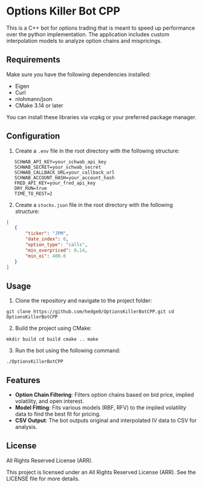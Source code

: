 # Options Killer Bot CPP

This is a C++ bot for options trading that is meant to speed up performance over the python implementation. The application includes custom interpolation models to analyze option chains and mispricings.

## Requirements

Make sure you have the following dependencies installed:

- Eigen
- Curl
- nlohmann/json
- CMake 3.14 or later

You can install these libraries via vcpkg or your preferred package manager.

## Configuration

1. Create a `.env` file in the root directory with the following structure:
 ```env
    SCHWAB_API_KEY=your_schwab_api_key 
    SCHWAB_SECRET=your_schwab_secret 
    SCHWAB_CALLBACK_URL=your_callback_url 
    SCHWAB_ACCOUNT_HASH=your_account_hash 
    FRED_API_KEY=your_fred_api_key 
    DRY_RUN=true 
    TIME_TO_REST=2
```

2. Create a `stocks.json` file in the root directory with the following structure:
 ```json
[   
    { 
        "ticker": "JPM", 
        "date_index": 0, 
        "option_type": "calls", 
        "min_overpriced": 0.14, 
        "min_oi": 400.0 
    } 
]
```

## Usage

1. Clone the repository and navigate to the project folder:

`git clone https://github.com/hedge0/OptionsKillerBotCPP.git cd OptionsKillerBotCPP`


2. Build the project using CMake:

`mkdir build cd build cmake .. make`

3. Run the bot using the following command:

`./OptionsKillerBotCPP`

## Features

- **Option Chain Filtering**: Filters option chains based on bid price, implied volatility, and open interest.
- **Model Fitting**: Fits various models (RBF, RFV) to the implied volatility data to find the best fit for pricing.
- **CSV Output**: The bot outputs original and interpolated IV data to CSV for analysis.

## License

All Rights Reserved License (ARR).

This project is licensed under an All Rights Reserved License (ARR). See the LICENSE file for more details.
